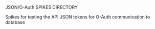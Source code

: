 JSON/O-Auth SPIKES DIRECTORY

Spikes for testing the API JSON tokens for O-Auth communication to database
